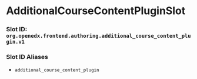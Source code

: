 # AdditionalCourseContentPluginSlot

### Slot ID: `org.openedx.frontend.authoring.additional_course_content_plugin.v1`

### Slot ID Aliases
* `additional_course_content_plugin`
